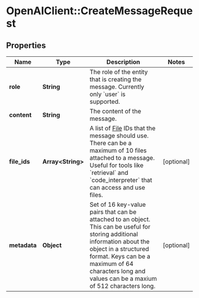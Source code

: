 # OpenAIClient::CreateMessageRequest

## Properties
Name | Type | Description | Notes
------------ | ------------- | ------------- | -------------
**role** | **String** | The role of the entity that is creating the message. Currently only &#x60;user&#x60; is supported. | 
**content** | **String** | The content of the message. | 
**file_ids** | **Array&lt;String&gt;** | A list of [File](/docs/api-reference/files) IDs that the message should use. There can be a maximum of 10 files attached to a message. Useful for tools like &#x60;retrieval&#x60; and &#x60;code_interpreter&#x60; that can access and use files. | [optional] 
**metadata** | **Object** | Set of 16 key-value pairs that can be attached to an object. This can be useful for storing additional information about the object in a structured format. Keys can be a maximum of 64 characters long and values can be a maxium of 512 characters long.  | [optional] 

